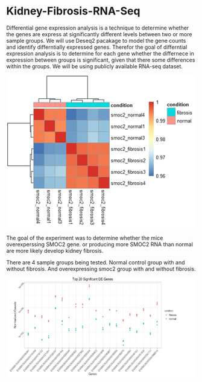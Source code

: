 # Kidney-Fibrosis-RNA-Seq
Differential gene expression analysis is a technique to determine
whether the genes are express at significantly different levels 
between two or more sample groups.
We will use Deseq2 pacakage to model the gene counts and identify 
differntially expressed genes. 
Therefor the goal of differntial expression analysis is to determine
for each gene whether the differnece in expression between
groups is significant, given that there some differences within the groups. 
We will be using publicly available RNA-seq dataset. 

![](Rplot.jpeg)

The goal of the experiment was to determine whether the mice overexperssing SMOC2 gene. 
or producing more SMOC2 RNA than normal are more likely develop kidney fibrosis. 

There are 4 sample groups being tested. Normal control group with and without fibrosis.
And overexpressing smoc2 group with and without fibrosis. 

![](gene.JPG)



